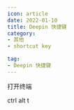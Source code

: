 ```yaml
---
icon: article
date: 2022-01-10
title: Deepin 快捷键
category:
- 其他
- shortcut key

tag:
- Deepin 快捷键
---
```


打开终端

ctrl alt t